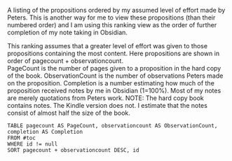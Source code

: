A listing of the propositions ordered by my assumed level of effort made by Peters. This is another way for me to view these propositions (than their numbered order) and I am using this ranking view as the order of further completion of my note taking in Obsidian. 

This ranking assumes that a greater level of effort was given to those propositions containing the most content. Here propositions are shown in order of pagecount + observationcount.  
PageCount is the number of pages given to a proposition in the hard copy of the book.  ObservationCount is the number of observations Peters made on the proposition.
Completion is a number estimating how much of the proposition received notes by me in Obsidian (1=100%). Most of my notes are merely quotations from Peters work.
NOTE: The hard copy book contains notes. The Kindle version does not.  I estimate that the notes consist of almost half the size of the book.

`````dataview
TABLE pagecount AS PageCount, observationcount AS ObservationCount, completion AS Completion
FROM #toc
WHERE id != null
SORT pagecount + observationcount DESC, id 
`````

